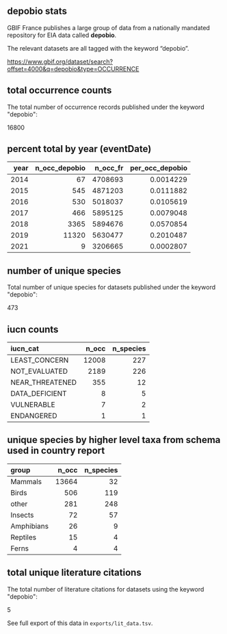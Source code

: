 ## depobio stats

GBIF France publishes a large group of data from a nationally mandated repository for EIA data called **depobio**. 

The relevant datasets are all tagged with the keyword “depobio”. 

https://www.gbif.org/dataset/search?offset=4000&q=depobio&type=OCCURRENCE



## total occurrence counts  



The total number of occurrence records published under the keyword "depobio":

16800

## percent total by year (eventDate)





| year| n_occ_depobio| n_occ_fr| per_occ_depobio|
|----:|-------------:|--------:|---------------:|
| 2014|            67|  4708693|       0.0014229|
| 2015|           545|  4871203|       0.0111882|
| 2016|           530|  5018037|       0.0105619|
| 2017|           466|  5895125|       0.0079048|
| 2018|          3365|  5894676|       0.0570854|
| 2019|         11320|  5630477|       0.2010487|
| 2021|             9|  3206665|       0.0002807|



## number of unique species



Total number of unique species for datasets published under the keyword "depobio":

473

## iucn counts




|iucn_cat        | n_occ| n_species|
|:---------------|-----:|---------:|
|LEAST_CONCERN   | 12008|       227|
|NOT_EVALUATED   |  2189|       226|
|NEAR_THREATENED |   355|        12|
|DATA_DEFICIENT  |     8|         5|
|VULNERABLE      |     7|         2|
|ENDANGERED      |     1|         1|


## unique species by higher level taxa from schema used in country report




|group      | n_occ| n_species|
|:----------|-----:|---------:|
|Mammals    | 13664|        32|
|Birds      |   506|       119|
|other      |   281|       248|
|Insects    |    72|        57|
|Amphibians |    26|         9|
|Reptiles   |    15|         4|
|Ferns      |     4|         4|

## total unique literature citations 



The total number of literature citations for datasets using the keyword "depobio": 

5

See full export of this data in `exports/lit_data.tsv`.

